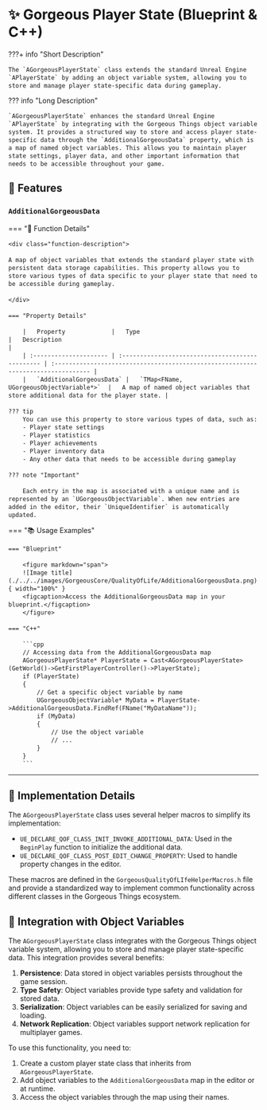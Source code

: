 # ✨ Gorgeous Player State (Blueprint & C++)

???+ info "Short Description"

    The `AGorgeousPlayerState` class extends the standard Unreal Engine `APlayerState` by adding an object variable system, allowing you to store and manage player state-specific data during gameplay.

??? info "Long Description"

    `AGorgeousPlayerState` enhances the standard Unreal Engine `APlayerState` by integrating with the Gorgeous Things object variable system. It provides a structured way to store and access player state-specific data through the `AdditionalGorgeousData` property, which is a map of named object variables. This allows you to maintain player state settings, player data, and other important information that needs to be accessible throughout your game.

## 🚀 Features

### `AdditionalGorgeousData`
=== "📝 Function Details"

    <div class="function-description">

    A map of object variables that extends the standard player state with persistent data storage capabilities. This property allows you to store various types of data specific to your player state that need to be accessible during gameplay.

    </div>

    === "Property Details"

        |   Property             |   Type                                           |   Description                                                                     |
        | :--------------------- | :----------------------------------------------- | :-------------------------------------------------------------------------------- |
        |   `AdditionalGorgeousData` |   `TMap<FName, UGorgeousObjectVariable*>`  |   A map of named object variables that store additional data for the player state. |

    ??? tip
        You can use this property to store various types of data, such as:
        - Player state settings
        - Player statistics
        - Player achievements
        - Player inventory data
        - Any other data that needs to be accessible during gameplay

    ??? note "Important"

        Each entry in the map is associated with a unique name and is represented by an `UGorgeousObjectVariable`. When new entries are added in the editor, their `UniqueIdentifier` is automatically updated.

=== "📚 Usage Examples"

    === "Blueprint"

        <figure markdown="span">
        ![Image title](./../../images/GorgeousCore/QualityOfLife/AdditionalGorgeousData.png){ width="100%" }
        <figcaption>Access the AdditionalGorgeousData map in your blueprint.</figcaption>
        </figure>

    === "C++"

        ```cpp
        // Accessing data from the AdditionalGorgeousData map
        AGorgeousPlayerState* PlayerState = Cast<AGorgeousPlayerState>(GetWorld()->GetFirstPlayerController()->PlayerState);
        if (PlayerState)
        {
            // Get a specific object variable by name
            UGorgeousObjectVariable* MyData = PlayerState->AdditionalGorgeousData.FindRef(FName("MyDataName"));
            if (MyData)
            {
                // Use the object variable
                // ...
            }
        }
        ```

---

## 🔧 Implementation Details

The `AGorgeousPlayerState` class uses several helper macros to simplify its implementation:

- `UE_DECLARE_QOF_CLASS_INIT_INVOKE_ADDITIONAL_DATA`: Used in the `BeginPlay` function to initialize the additional data.
- `UE_DECLARE_QOF_CLASS_POST_EDIT_CHANGE_PROPERTY`: Used to handle property changes in the editor.

These macros are defined in the `GorgeousQualityOfLIfeHelperMacros.h` file and provide a standardized way to implement common functionality across different classes in the Gorgeous Things ecosystem.

## 🔄 Integration with Object Variables

The `AGorgeousPlayerState` class integrates with the Gorgeous Things object variable system, allowing you to store and manage player state-specific data. This integration provides several benefits:

1. **Persistence**: Data stored in object variables persists throughout the game session.
2. **Type Safety**: Object variables provide type safety and validation for stored data.
3. **Serialization**: Object variables can be easily serialized for saving and loading.
4. **Network Replication**: Object variables support network replication for multiplayer games.

To use this functionality, you need to:

1. Create a custom player state class that inherits from `AGorgeousPlayerState`.
2. Add object variables to the `AdditionalGorgeousData` map in the editor or at runtime.
3. Access the object variables through the map using their names.

<style>
.function-description {
    margin-top: 0.5em;
    font-style: italic;
    color: #555;
}
</style>
